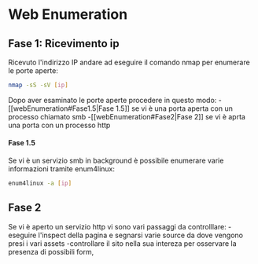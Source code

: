 # Web Enumeration

## Fase 1: Ricevimento ip

Ricevuto l'indirizzo IP andare ad eseguire il comando nmap per enumerare le porte aperte:


```bash
nmap -sS -sV [ip]
```
Dopo aver esaminato le porte aperte procedere in questo modo:
    -[[webEnumeration#Fase1.5|Fase 1.5]] se vi è una porta aperta con un processo chiamato smb
    -[[webEnumeration#Fase2|Fase 2]] se vi è aprta una porta con un processo http


#### Fase 1.5

Se vi è un servizio smb in background è possibile enumerare varie informazioni tramite enum4linux:

```bash
enum4linux -a [ip]
```

## Fase 2

Se vi è aperto un servizio http vi sono vari passaggi da controlllare:
    -eseguire l'inspect della pagina e segnarsi varie source da dove vengono presi i vari assets
    -controllare il sito nella sua intereza per osservare la presenza di possibili form, 



